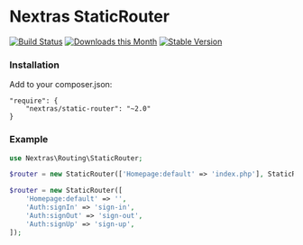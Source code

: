Nextras StaticRouter
====================

[![Build Status](https://travis-ci.org/nextras/static-router.svg?branch=master)](https://travis-ci.org/nextras/static-router)
[![Downloads this Month](https://img.shields.io/packagist/dm/nextras/static-router.svg?style=flat)](https://packagist.org/packages/nextras/static-router)
[![Stable Version](https://img.shields.io/packagist/v/nextras/static-router.svg?style=flat)](https://packagist.org/packages/nextras/static-router)


### Installation

Add to your composer.json:

```
"require": {
	"nextras/static-router": "~2.0"
}
```


### Example

```php
use Nextras\Routing\StaticRouter;

$router = new StaticRouter(['Homepage:default' => 'index.php'], StaticRouter::ONE_WAY);

$router = new StaticRouter([
	'Homepage:default' => '',
	'Auth:signIn' => 'sign-in',
	'Auth:signOut' => 'sign-out',
	'Auth:signUp' => 'sign-up',
]);
```
